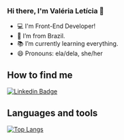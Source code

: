 ### Hi there, I'm Valéria Letícia 👋


- :computer: I'm Front-End Developer!
- :house_with_garden: I’m from Brazil.
- :books: I’m currently learning everything.
- 😄 Pronouns: ela/dela, she/her


## How to find me

[![Linkedin Badge](https://img.shields.io/badge/-LinkedIn-blue?style=flat-square&logo=Linkedin&logoColor=white&link=https://www.linkedin.com/in/val%C3%A9ria-let%C3%ADcia-519511162//)](https://www.linkedin.com/in/val%C3%A9ria-let%C3%ADcia-519511162/)

## Languages and tools
[![Top Langs](https://github-readme-stats.vercel.app/api/top-langs/?username=valerialeticia)](https://github.com/valerialeticia/github-readme-stats)
